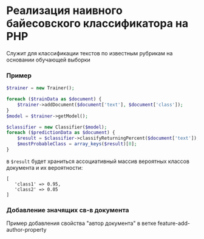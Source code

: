 # Реализация наивного байесовского классификатора на PHP
Служит для классификации текстов по известным рубрикам на основании
обучающей выборки

### Пример
```php
$trainer = new Trainer();

foreach ($trainData as $document) {
    $trainer->addDocument($document['text'], $document['class']);
}
$model = $trainer->getModel();

$classifier = new Classifier($model);
foreach ($predictionData as $document) {
    $result = $classifier->classifyReturningPercent($document['text']);
    $mostProbableClass = array_keys($result)[0];
}
```
в `$result` будет храниться ассоциативный массив
вероятных классов документа и их вероятности:
```
[
   'class1' => 0.95,
   'class2' => 0.05
]
```

### Добавление значящих св-в документа
Пример добавления свойства "автор документа"
в ветке feature-add-author-property